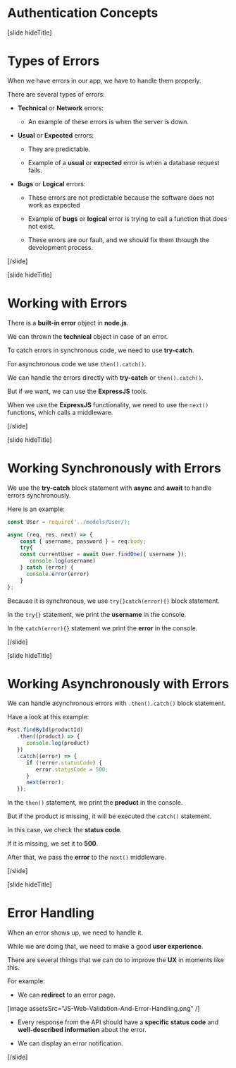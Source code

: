 # Authentication Concepts

[slide hideTitle]

# Types of Errors

When we have errors in our app, we have to handle them properly.

There are several types of errors:

- **Technical** or **Network** errors:

   - An example of these errors is when the server is down.

- **Usual** or **Expected** errors:

   - They are predictable.

   - Example of a **usual** or **expected** error is when a database request fails.

- **Bugs** or **Logical** errors:

   - These errors are not predictable because the software does not work as expected

   - Example of **bugs** or **logical** error is trying to call a function that does not exist.

   - These errors are our fault, and we should fix them through the development process.

[/slide]

[slide hideTitle]

# Working with Errors

There is a **built-in error** object in **node.js**.

We can thrown the  **technical** object in case of an error.

To catch errors in synchronous code, we need to use **try-catch**.

For asynchronous code we use `then().catch()`.

We can handle the errors directly with **try-catch** or `then().catch()`. 

But if we want, we can use the **ExpressJS** tools.

When we use the **ExpressJS** functionality, we need to use the `next()` functions, which calls a middleware.

[/slide]

[slide hideTitle]

# Working Synchronously with Errors

We use the **try-catch** block statement with **async** and **await** to handle errors synchronously.

Here is an example:

```js
const User = require('../models/User/);

async (req, res, next) => {
    const { username, password } = req.body;
    try{
	const currentUser = await User.findOne({ username });
	   console.log(username)
    } catch (error) {
      console.error(error)
    }
};
```

Because it is synchronous, we use `try{}catch(error){}` block statement.

In the `try{}` statement, we print the **username** in the console.

In the `catch(error){}` statement we print the **error** in the console.

[/slide]

[slide hideTitle]

# Working Asynchronously with Errors

We can handle asynchronous errors with `.then().catch()` block statement.

Have a look at this example:

```js
Post.findById(productId)
   .then((product) => {
      console.log(product)
   })
   .catch((error) => {
      if (!error.statusCode) {
         error.statusCode = 500;
      }
      next(error);
   });
```

In the `then()` statement, we print the **product** in the console.

But if the product is missing, it will be executed the `catch()` statement.

In this case, we check the **status code**.

If it is missing, we set it to **500**.

After that, we pass the **error** to the `next()` middleware.

[/slide]

[slide hideTitle]

# Error Handling

When an error shows up, we need to handle it.

While we are doing that, we need to make a good **user experience**.

There are several things that we can do to improve the **UX** in moments like this.

For example:

- We can **redirect** to an error page.

[image assetsSrc="JS-Web-Validation-And-Error-Handling.png" /]

- Every response from the API should have a **specific status code** and **well-described information** about the error.

- We can display an error notification.

[/slide]

